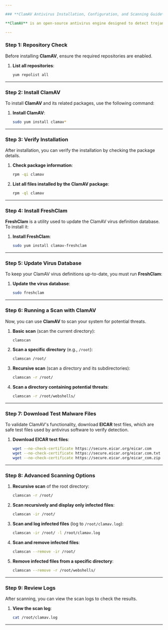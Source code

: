 ```yaml
---

### **ClamAV Antivirus Installation, Configuration, and Scanning Guide**

**ClamAV** is an open-source antivirus engine designed to detect trojans, viruses, malware, and other malicious threats.

---
```


### **Step 1: Repository Check**

Before installing **ClamAV**, ensure the required repositories are enabled.

1. **List all repositories**:
   ```bash
   yum repolist all
   ```

---

### **Step 2: Install ClamAV**

To install **ClamAV** and its related packages, use the following command:

1. **Install ClamAV**:
   ```bash
   sudo yum install clamav*
   ```

---

### **Step 3: Verify Installation**

After installation, you can verify the installation by checking the package details.

1. **Check package information**:
   ```bash
   rpm -qi clamav
   ```

2. **List all files installed by the ClamAV package**:
   ```bash
   rpm -ql clamav
   ```

---

### **Step 4: Install FreshClam**

**FreshClam** is a utility used to update the ClamAV virus definition database. To install it:

1. **Install FreshClam**:
   ```bash
   sudo yum install clamav-freshclam
   ```

---

### **Step 5: Update Virus Database**

To keep your ClamAV virus definitions up-to-date, you must run **FreshClam**:

1. **Update the virus database**:
   ```bash
   sudo freshclam
   ```

---

### **Step 6: Running a Scan with ClamAV**

Now, you can use **ClamAV** to scan your system for potential threats.

1. **Basic scan** (scan the current directory):
   ```bash
   clamscan
   ```

2. **Scan a specific directory** (e.g., `/root`):
   ```bash
   clamscan /root/
   ```

3. **Recursive scan** (scan a directory and its subdirectories):
   ```bash
   clamscan -r /root/
   ```

4. **Scan a directory containing potential threats**:
   ```bash
   clamscan -r /root/webshells/
   ```

---

### **Step 7: Download Test Malware Files**

To validate ClamAV's functionality, download **EICAR** test files, which are safe test files used by antivirus software to verify detection.

1. **Download EICAR test files**:
   ```bash
   wget --no-check-certificate https://secure.eicar.org/eicar.com
   wget --no-check-certificate https://secure.eicar.org/eicar.com.txt
   wget --no-check-certificate https://secure.eicar.org/eicar_com.zip
   ```

---

### **Step 8: Advanced Scanning Options**

1. **Recursive scan** of the root directory:
   ```bash
   clamscan -r /root/
   ```

2. **Scan recursively and display only infected files**:
   ```bash
   clamscan -ir /root/
   ```

3. **Scan and log infected files** (log to `/root/clamav.log`):
   ```bash
   clamscan -ir /root/ -l /root/clamav.log
   ```

4. **Scan and remove infected files**:
   ```bash
   clamscan --remove -ir /root/
   ```

5. **Remove infected files from a specific directory**:
   ```bash
   clamscan --remove -r /root/webshells/
   ```

---

### **Step 9: Review Logs**

After scanning, you can view the scan logs to check the results.

1. **View the scan log**:
   ```bash
   cat /root/clamav.log
   ```

---

